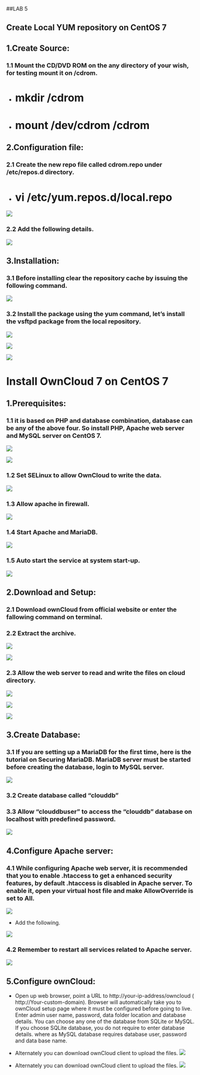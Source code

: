 ##LAB 5


## Create Local YUM repository on CentOS 7 #

## 1.Create Source: ##
### 1.1 Mount the CD/DVD ROM on the any directory of your wish, for testing mount it on /cdrom. ###

* # mkdir /cdrom 
* # mount /dev/cdrom /cdrom

## 2.Configuration file: ##
### 2.1 Create the new repo file called cdrom.repo under /etc/repos.d directory. ##

* # vi /etc/yum.repos.d/local.repo
![](https://scontent-sin1-1.xx.fbcdn.net/hphotos-xpf1/v/t1.0-9/11902285_806118416175181_6233568462655196513_n.jpg?oh=a3a0b61083b39e043f1b83995d8d34fb&oe=566A3463)
### 2.2 Add the following details. ###

![](https://scontent-sin1-1.xx.fbcdn.net/hphotos-xpa1/v/t1.0-9/1499617_813825312071158_275824266575208542_n.jpg?oh=c4fab32b72cb9f8fb0407a9bd14cab0f&oe=566D7FB7)
## 3.Installation: ##
### 3.1 Before installing clear the repository cache by issuing the following command. ###


![](https://fbcdn-sphotos-d-a.akamaihd.net/hphotos-ak-xpt1/v/t1.0-9/11891108_806118549508501_3295868242412009169_n.jpg?oh=69d4c254966e2d086419e66e80e520dd&oe=5672D522&__gda__=1446748198_35316cce8bfec456cd417871c71c0141)

### 3.2 Install the package using the yum command, let’s install the vsftpd package from the local repository. ###


![](https://fbcdn-sphotos-a-a.akamaihd.net/hphotos-ak-xlf1/v/t1.0-9/11951985_806118556175167_2806002091464304348_n.jpg?oh=263838418a2d2c8aeb553ed36025ac85&oe=567825CB&__gda__=1451108532_25509ef2685f83489e7617dbf9d44550)




![](https://scontent-sin1-1.xx.fbcdn.net/hphotos-xpt1/v/t1.0-9/11222409_806118766175146_3913017548181966489_n.jpg?oh=a6f1892e8f7496683b9f214ed5e61ab2&oe=5639E911)




![](https://scontent-sin1-1.xx.fbcdn.net/hphotos-xpf1/v/t1.0-9/11923616_806118786175144_1613458176350278080_n.jpg?oh=6795d8e97e25f252d02c255fb260c325&oe=567089FC)

# Install OwnCloud 7 on CentOS 7 #

## 1.Prerequisites: ##
### 1.1 it is based on PHP and database combination, database can be any of the above four. So install PHP, Apache web server and MySQL server on CentOS 7. ###


![](https://scontent-sin1-1.xx.fbcdn.net/hphotos-xfp1/v/t1.0-9/11914103_806118739508482_1266274103089505153_n.jpg?oh=d4f595c2782502d903a84ed2c4d76258&oe=566E22B0)




![](https://scontent-sin1-1.xx.fbcdn.net/hphotos-xpf1/v/t1.0-9/11887947_806118872841802_1269801906272980544_n.jpg?oh=3ce7d24e31922cfd23b0ea34b6233767&oe=5675741C)

### 1.2 Set SELinux to allow OwnCloud to write the data. ###



![](https://fbcdn-sphotos-g-a.akamaihd.net/hphotos-ak-xlf1/v/t1.0-9/11953170_806118916175131_2382775379921055029_n.jpg?oh=7fa88c83a0cc0543872365e2add1ab85&oe=567F6E47&__gda__=1450238008_4fd29ecd9153e838d10ed59904d60aae)
### 1.3 Allow apache in firewall. ###




![](https://fbcdn-sphotos-c-a.akamaihd.net/hphotos-ak-xfp1/v/t1.0-9/11900042_806119012841788_9185370686883375601_n.jpg?oh=988571284cfe92e3362d74315e32efe4&oe=566A4FC1&__gda__=1450311240_a8037ad36a6cc523ae70cc6d54a6c663)

### 1.4 Start Apache and MariaDB. ###



![](https://scontent-sin1-1.xx.fbcdn.net/hphotos-xfp1/v/t1.0-9/11880485_806119092841780_3856409984104122171_n.jpg?oh=af00581a5004a34ba22e1ffd3b82af27&oe=5681837C)

### 1.5 Auto start the service at system start-up. ###




![](https://scontent-sin1-1.xx.fbcdn.net/hphotos-xtf1/v/t1.0-9/10629848_806119132841776_2073701507223935729_n.jpg?oh=656d60ff0b615ea2c17c81260de8ebc8&oe=5668F8DD)

## 2.Download and Setup: ##
### 2.1 Download ownCloud from official website or enter the fallowing command on terminal. ###


### 2.2 Extract the archive. ###


![](https://fbcdn-sphotos-d-a.akamaihd.net/hphotos-ak-xpf1/v/t1.0-9/11889583_806119389508417_8689046781902882222_n.jpg?oh=f63cae3936f5fb37310484f281528a1e&oe=56389D6C&__gda__=1449529862_abbeac49b71613f24d55f39585ce01fd)







![](https://scontent-sin1-1.xx.fbcdn.net/hphotos-xfp1/v/t1.0-9/11913986_806119412841748_8773187601331277733_n.jpg?oh=b5adfe577f54040033665bcce794704a&oe=567ED599)

### 2.3 Allow the web server to read and write the files on cloud directory. ###



![](https://scontent-sin1-1.xx.fbcdn.net/hphotos-xpf1/v/t1.0-9/11892017_806119356175087_5466025860009396505_n.jpg?oh=78fe6f2b9397dd9f6e3a9d6f8645bd3f&oe=56762E88)




![](https://scontent-sin1-1.xx.fbcdn.net/hphotos-xtp1/v/t1.0-9/11947498_806119556175067_8127624608695454968_n.jpg?oh=2a9b338ee3576d313080217032a441fb&oe=567E164A)




![](https://scontent-sin1-1.xx.fbcdn.net/hphotos-xpf1/v/t1.0-9/11885332_806119596175063_8326478995585813781_n.jpg?oh=756c868f4643eeedee7e21644fb4fa3a&oe=5672699D)

## 3.Create Database: ##
### 3.1 If you are setting up a MariaDB for the first time, here is the tutorial on Securing MariaDB.  MariaDB server must be started before creating the database, login to MySQL server. ###

![](https://scontent-sin1-1.xx.fbcdn.net/hphotos-xpf1/v/t1.0-9/11915762_806119606175062_3560734186956330350_n.jpg?oh=8afa6bbd05aea4425bfb6cd0e7a2291a&oe=567EB41B)
### 3.2 Create database called “clouddb” ###
### 3.3 Allow “clouddbuser” to access the “clouddb” database on localhost with predefined password. ###



![](https://scontent-sin1-1.xx.fbcdn.net/hphotos-xap1/v/t1.0-9/11949346_806119662841723_234316384189116888_n.jpg?oh=9e78f447177b3231d97c1f87cf0e45a9&oe=567ED793)

## 4.Configure Apache server: ##
### 4.1 While configuring Apache web server, it is recommended that you to enable .htaccess to get a enhanced security features, by default .htaccess is disabled in Apache server. To enable it, open your virtual host file and make AllowOverride is set to All. ###







![](https://scontent-sin1-1.xx.fbcdn.net/hphotos-xfl1/v/t1.0-9/11954754_806119799508376_5074842529370724278_n.jpg?oh=27dbde4a6bfaba64d5587d53a6a1e091&oe=566AA694)

* Add the following.

![](https://scontent-sin1-1.xx.fbcdn.net/hphotos-xfp1/v/t1.0-9/11899747_806120002841689_1928204457519798057_n.jpg?oh=4da2de853dab9d42e5eda85a6bb5fde0&oe=5680437D)
### 4.2 Remember to restart all services related to Apache server. ###

![](https://fbcdn-sphotos-h-a.akamaihd.net/hphotos-ak-xfp1/v/t1.0-9/11902452_806120042841685_4229404238293265990_n.jpg?oh=4dfa413ce27375f10566d6d41a3782f7&oe=567AD253&__gda__=1451108826_77dda75111c47e0e9df7047d067ceefb)
## 5.Configure ownCloud: ##

* Open up web browser, point a URL to http://your-ip-address/owncloud ( http://Your-custom-domain). Browser will automatically take you to ownCloud setup page where it must be configured before going to live. Enter admin user name, password, data folder location and database details. You can choose any one of the database from SQLite or MySQL. If you choose SQLite database, you do not require to enter database details. where as MySQL database requires database user, password and data base name.

* Alternately you can download ownCloud client to upload the files.
![](https://scontent-sin1-1.xx.fbcdn.net/hphotos-xpf1/v/t1.0-9/11899743_806120072841682_3837671419808085099_n.jpg?oh=65417b1fbc5bfeffb439f494d4614427&oe=56668E11)

* Alternately you can download ownCloud client to upload the files.
![](https://scontent-sin1-1.xx.fbcdn.net/hphotos-xfp1/v/t1.0-9/11904693_806120112841678_4844633882914781596_n.jpg?oh=e84d4cd229b93f47336207a58a3cb654&oe=5637A70C)

